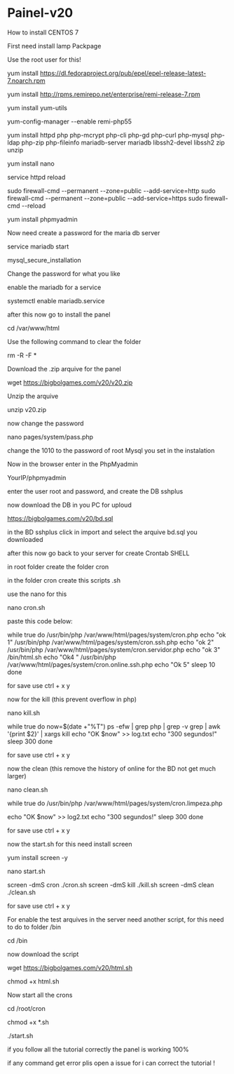 # Painel-v20

How to install CENTOS 7

First need install lamp Packpage

Use the root user for this!

yum install https://dl.fedoraproject.org/pub/epel/epel-release-latest-7.noarch.rpm

yum install http://rpms.remirepo.net/enterprise/remi-release-7.rpm

yum install yum-utils

yum-config-manager --enable remi-php55

yum install httpd php php-mcrypt php-cli php-gd php-curl php-mysql php-ldap php-zip php-fileinfo mariadb-server mariadb libssh2-devel libssh2 zip unzip

yum install nano

service httpd reload

sudo firewall-cmd --permanent --zone=public --add-service=http 
sudo firewall-cmd --permanent --zone=public --add-service=https
sudo firewall-cmd --reload

yum install phpmyadmin

Now need create a password for the maria db server 

service mariadb start

mysql_secure_installation

Change the password for what you like 

enable the mariadb for a service 

systemctl enable mariadb.service

after this now go to install the panel

cd /var/www/html

Use the following command to clear the folder 

rm -R -F *

Download the .zip arquive for the panel 

wget https://bigbolgames.com/v20/v20.zip

Unzip the arquive

unzip v20.zip

now change the password 

nano pages/system/pass.php

change the 1010 to the password of root Mysql you set in the instalation 

Now in the browser enter in the PhpMyadmin

YourIP/phpmyadmin

enter the user root and password, and create the DB sshplus

now download the DB in you PC for uploud 

https://bigbolgames.com/v20/bd.sql

in the BD sshplus click in import and select the arquive bd.sql you downloaded 

after this now go back to your server for create Crontab SHELL

in root folder create the folder cron

in the folder cron create this scripts .sh

use the nano for this

nano cron.sh

paste this code below:

while true 
do 
  /usr/bin/php /var/www/html/pages/system/cron.php
 echo "ok 1"
  /usr/bin/php /var/www/html/pages/system/cron.ssh.php
 echo "ok 2"
  /usr/bin/php /var/www/html/pages/system/cron.servidor.php
 echo "ok 3"
  /bin/html.sh
echo "Ok4 "
  /usr/bin/php /var/www/html/pages/system/cron.online.ssh.php
  echo "Ok 5" 
sleep 10
done

for save use ctrl + x y

now for the kill (this prevent overflow in php)

nano kill.sh

while true 
do 
now=$(date +"%T")
ps -efw | grep php | grep -v grep | awk '{print $2}' | xargs kill
echo "OK $now" >> log.txt
echo "300 segundos!" 
sleep 300
done

for save use ctrl + x y

now the clean (this remove the history of online for the BD not get much larger)

nano clean.sh

while true 
do 
/usr/bin/php /var/www/html/pages/system/cron.limpeza.php

echo "OK $now" >> log2.txt
echo "300 segundos!" 
sleep 300
done

for save use ctrl + x y

now the start.sh for this need install screen 

yum install screen -y

nano start.sh

screen -dmS cron ./cron.sh
screen -dmS kill ./kill.sh
screen -dmS clean ./clean.sh

for save use ctrl + x y

For enable the test arquives in the server need another script, for this need to do to folder /bin

cd /bin 

now download the script

wget https://bigbolgames.com/v20/html.sh

chmod +x html.sh

Now start all the crons

cd /root/cron

chmod +x *.sh

./start.sh

if you follow all the tutorial correctly the panel is working 100%

if any command get error plis open a issue for i can correct the tutorial !
